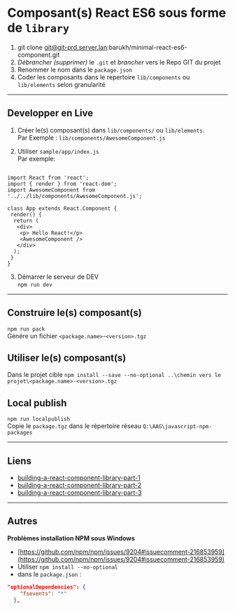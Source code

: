 # Composant(s) React ES6 sous forme de `library`
1. git clone git@git-prd.server.lan:barukh/minimal-react-es6-component.git
2. *Débrancher* *(supprimer)* le `.git` et *brancher* vers le Repo GIT du projet
3. Renommer le nom dans le `package.json`
4. Coder les composants dans le repertoire `lib/components` ou `lib/elements` selon granularité

---

## Developper en Live
1. Créer le(s) composant(s) dans `lib/components/` ou `lib/elements`.   
Par Exemple : `lib/components/AwesomeComponent.js` 

2. Utiliser `sample/app/index.js`   
Par exemple:

```react

import React from 'react';
import { render } from 'react-dom';
import AwesomeComponent from '../../lib/components/AwesomeComponent.js';

class App extends React.Component {
 render() {
  return (
   <div>
    <p> Hello React!</p>
    <AwesomeComponent />
   </div>
  );
 }
}
```

3. Démarrer le serveur de DEV   
`npm run dev`

---

## Construire le(s) composant(s)

`npm run pack`   
Génére un fichier `<package.name>`-`<version>.tgz`

## Utiliser le(s) composant(s)

Dans le projet cible `npm install --save --no-optional ..\chemin vers le projet\<package.name>-<version>.tgz`

## Local publish

`npm run localpublish`   
Copie le `package.tgz` dans le répertoire réseau `Q:\AAG\javascript-npm-packages` 

----------
## Liens

- [building-a-react-component-library-part-1](https://hackernoon.com/building-a-react-component-library-part-1-d8a1e248fe6c)
- [building-a-react-component-library-part-2](https://hackernoon.com/building-a-react-component-library-part-2-46fd4f77bb5c)
- [building-a-react-component-library-part-3](https://hackernoon.com/building-a-react-component-library-part-3-adb2cd0e021c)

----------

## Autres

**Problèmes installation NPM sous Windows**
- [https://github.com/npm/npm/issues/9204#issuecomment-216853959](https://github.com/npm/npm/issues/9204#issuecomment-216853959)
- Utiliser `npm install --no-optional`
- dans le `package.json` :

```json
"optionalDependencies": {
    "fsevents": "*"
  }, 
```
